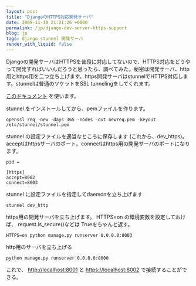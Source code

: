 ```yaml
---
layout: post
title: "DjangoのHTTPS対応開発サーバ"
date: 2009-11-18 21:21:26 +0000
permalink: /jp/django-dev-server-https-support
blog: jp
tags: django stunnel 開発サーバ
render_with_liquid: false
---
```


<!-- textlint-disable rousseau -->

Djangoの開発サーバはHTTPSを普段に対応してないので、HTTPS対応をどうやって開発すればいいんだろうと思ったら、調べてみた。秘密は開発サーバ、http用とhttps用を二つ立ち上げます。https開発サーバはstunnelでHTTPS対応します。stunnelは普通のソケットをSSL
tunnelingをしてくれます。

[このドキュメント](http://www.stunnel.org/examples/https_windows.html) を使います。

stunnel をインストールしてから、pemファイルを作ります。

```text
openssl req -new -days 365 -nodes -out newreq.pem -keyout /etc/stunnel/stunnel.pem
```

stunnel の設定ファイルを適当なところに保存します
(これから、dev_https)。acceptはhttpsサーバのポート。connectはhttps用の開発サーバのポートになります。

```text
pid =

[https]
accept=8002
connect=8003
```

stunnel に設定ファイルを指定してdaemonを立ち上げます

```text
stunnel dev_http
```

https用の開発サーバを立ち上げます。 HTTPS=on の環境変数を設定しておけば、 request.is_secure()などは
Trueをちゃんと返す。

```text
HTTPS=on python manage.py runserver 0.0.0.0:8003
```

http用のサーバを立ち上げる

```text
python manage.py runserver 0.0.0.0:8000
```

これで、 <http://localhost:8001> と <https://localhost:8002> で接続することができる。

<!-- textlint-enable rousseau -->
